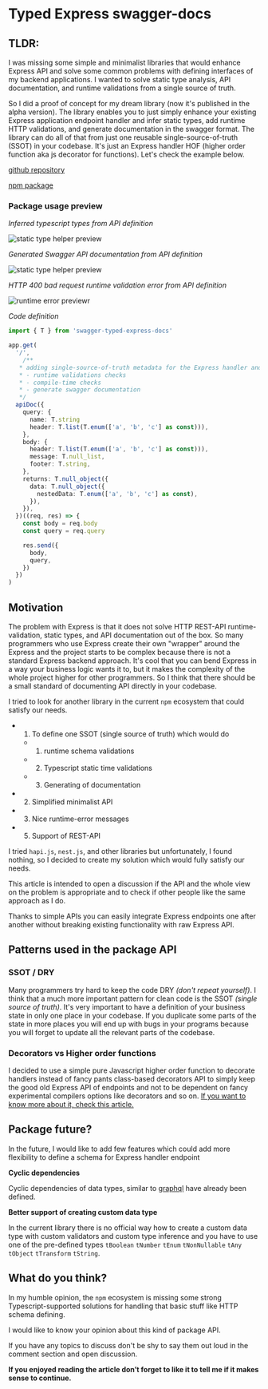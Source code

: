 # Typed Express swagger-docs

## TLDR:

I was missing some simple and minimalist libraries that would enhance Express API and solve some common problems with defining interfaces of my backend applications. I wanted to solve static type analysis, API documentation, and runtime validations from a single source of truth.

So I did a proof of concept for my dream library (now it's published in the alpha version).
The library enables you to just simply enhance your existing Express application endpoint handler and infer static types, add runtime HTTP validations, and generate documentation in the swagger format.
The library can do all of that from just one reusable single-source-of-truth (SSOT) in your codebase. It's just an Express handler HOF (higher order function aka js decorator for functions). Let's check the example below.

[github repository](https://github.com/Svehla/swagger-typed-express-docs)

[npm package](https://www.npmjs.com/package/swagger-typed-express-docs)

### Package usage preview

_Inferred typescript types from API definition_

![static type helper preview](https://github.com/Svehla/swagger-typed-express-docs/blob/main/docs/preview-typed-code-query.png?raw=true)

_Generated Swagger API documentation from API definition_

![static type helper preview](https://github.com/Svehla/swagger-typed-express-docs/blob/main/docs/preview-swagger-docs.png?raw=true)

_HTTP 400 bad request runtime validation error from API definition_

![runtime error previewr](https://github.com/Svehla/swagger-typed-express-docs/blob/main/docs/preview-runtime-error.png?raw=true)

_Code definition_

```typescript
import { T } from 'swagger-typed-express-docs'

app.get(
  '/',
    /**
   * adding single-source-of-truth metadata for the Express handler and a library to do the
   * - runtime validations checks
   * - compile-time checks
   * - generate swagger documentation
   */
  apiDoc({
    query: {
      name: T.string
      header: T.list(T.enum(['a', 'b', 'c'] as const))),
    },
    body: {
      header: T.list(T.enum(['a', 'b', 'c'] as const))),
      message: T.null_list,
      footer: T.string,
    },
    returns: T.null_object({
      data: T.null_object({
        nestedData: T.enum(['a', 'b', 'c'] as const),
      }),
    }),
  })((req, res) => {
    const body = req.body
    const query = req.query

    res.send({
      body,
      query,
    })
  })
)
```

## Motivation

The problem with Express is that it does not solve HTTP REST-API runtime-validation, static types, and API documentation out of the box. So many programmers who use Express create their own "wrapper" around the Express and the project starts to be complex because there is not a standard Express backend approach. It's cool that you can bend Express in a way your business logic wants it to, but it makes the complexity of the whole project higher for other programmers. So I think that there should be a small standard of documenting API directly in your codebase.

I tried to look for another library in the current `npm` ecosystem that could satisfy our needs.

- 1. To define one SSOT (single source of truth) which would do
  - 1. runtime schema validations
  - 2. Typescript static time validations
  - 3. Generating of documentation
- 2. Simplified minimalist API
- 3. Nice runtime-error messages
- 5. Support of REST-API

I tried `hapi.js`, `nest.js`, and other libraries but unfortunately, I found nothing, so I decided to create my solution which would fully satisfy our needs.

This article is intended to open a discussion if the API and the whole view on the problem is appropriate and to check if other people like the same approach as I do.

Thanks to simple APIs you can easily integrate Express endpoints one after another without breaking existing functionality with raw Express API.

## Patterns used in the package API

### SSOT / DRY

Many programmers try hard to keep the code DRY _(don't repeat yourself)_. I think that a much more important pattern for clean code is the SSOT _(single source of truth)_. It's very important to have a definition of your business state in only one place in your codebase. If you duplicate some parts of the state in more places you will end up with bugs in your programs because you
will forget to update all the relevant parts of the codebase.

### Decorators vs Higher order functions

I decided to use a simple pure Javascript higher order function to decorate handlers instead of fancy pants class-based decorators API to simply keep the good old Express API of endpoints and not to be dependent on fancy experimental compilers options like decorators and so on.
[If you want to know more about it, check this article.](https://dev.to/svehla/why-reflect-metadata-suc-s-5fal)

## Package future?

In the future, I would like to add few features which could add more flexibility to define a schema for Express handler endpoint

**Cyclic dependencies**

Cyclic dependencies of data types, similar to
[graphql](https://www.npmjs.com/package/graphql) have already been defined.

**Better support of creating custom data type**

In the current library there is no official way how to create a custom data type with custom validators and custom type inference and you have to use one of the pre-defined types `tBoolean` `tNumber` `tEnum` `tNonNullable` `tAny` `tObject` `tTransform` `tString`.

## What do you think?

In my humble opinion, the `npm` ecosystem is missing some strong Typescript-supported solutions for handling that basic stuff like HTTP schema defining.

I would like to know your opinion about this kind of package API.

If you have any topics to discuss don't be shy to say them out loud in the comment section and open discussion.

**If you enjoyed reading the article don’t forget to like it to tell me if it makes sense to continue.**
